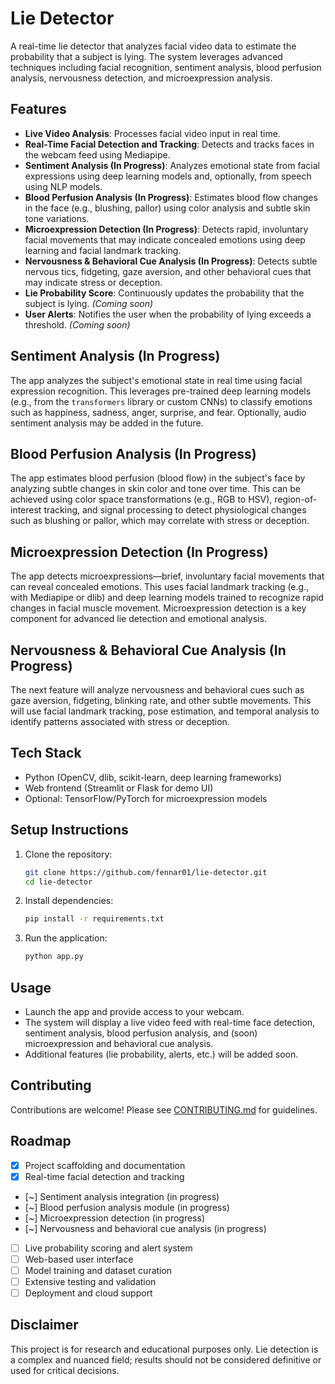 # Lie Detector

A real-time lie detector that analyzes facial video data to estimate the probability that a subject is lying. The system leverages advanced techniques including facial recognition, sentiment analysis, blood perfusion analysis, nervousness detection, and microexpression analysis.

## Features
- **Live Video Analysis**: Processes facial video input in real time.
- **Real-Time Facial Detection and Tracking**: Detects and tracks faces in the webcam feed using Mediapipe.
- **Sentiment Analysis (In Progress)**: Analyzes emotional state from facial expressions using deep learning models and, optionally, from speech using NLP models.
- **Blood Perfusion Analysis (In Progress)**: Estimates blood flow changes in the face (e.g., blushing, pallor) using color analysis and subtle skin tone variations.
- **Microexpression Detection (In Progress)**: Detects rapid, involuntary facial movements that may indicate concealed emotions using deep learning and facial landmark tracking.
- **Nervousness & Behavioral Cue Analysis (In Progress)**: Detects subtle nervous tics, fidgeting, gaze aversion, and other behavioral cues that may indicate stress or deception.
- **Lie Probability Score**: Continuously updates the probability that the subject is lying. *(Coming soon)*
- **User Alerts**: Notifies the user when the probability of lying exceeds a threshold. *(Coming soon)*

## Sentiment Analysis (In Progress)
The app analyzes the subject's emotional state in real time using facial expression recognition. This leverages pre-trained deep learning models (e.g., from the `transformers` library or custom CNNs) to classify emotions such as happiness, sadness, anger, surprise, and fear. Optionally, audio sentiment analysis may be added in the future.

## Blood Perfusion Analysis (In Progress)
The app estimates blood perfusion (blood flow) in the subject's face by analyzing subtle changes in skin color and tone over time. This can be achieved using color space transformations (e.g., RGB to HSV), region-of-interest tracking, and signal processing to detect physiological changes such as blushing or pallor, which may correlate with stress or deception.

## Microexpression Detection (In Progress)
The app detects microexpressions—brief, involuntary facial movements that can reveal concealed emotions. This uses facial landmark tracking (e.g., with Mediapipe or dlib) and deep learning models trained to recognize rapid changes in facial muscle movement. Microexpression detection is a key component for advanced lie detection and emotional analysis.

## Nervousness & Behavioral Cue Analysis (In Progress)
The next feature will analyze nervousness and behavioral cues such as gaze aversion, fidgeting, blinking rate, and other subtle movements. This will use facial landmark tracking, pose estimation, and temporal analysis to identify patterns associated with stress or deception.

## Tech Stack
- Python (OpenCV, dlib, scikit-learn, deep learning frameworks)
- Web frontend (Streamlit or Flask for demo UI)
- Optional: TensorFlow/PyTorch for microexpression models

## Setup Instructions
1. Clone the repository:
   ```bash
   git clone https://github.com/fennar01/lie-detector.git
   cd lie-detector
   ```
2. Install dependencies:
   ```bash
   pip install -r requirements.txt
   ```
3. Run the application:
   ```bash
   python app.py
   ```

## Usage
- Launch the app and provide access to your webcam.
- The system will display a live video feed with real-time face detection, sentiment analysis, blood perfusion analysis, and (soon) microexpression and behavioral cue analysis.
- Additional features (lie probability, alerts, etc.) will be added soon.

## Contributing
Contributions are welcome! Please see [CONTRIBUTING.md](CONTRIBUTING.md) for guidelines.

## Roadmap
- [x] Project scaffolding and documentation
- [x] Real-time facial detection and tracking
- [~] Sentiment analysis integration (in progress)
- [~] Blood perfusion analysis module (in progress)
- [~] Microexpression detection (in progress)
- [~] Nervousness and behavioral cue analysis (in progress)
- [ ] Live probability scoring and alert system
- [ ] Web-based user interface
- [ ] Model training and dataset curation
- [ ] Extensive testing and validation
- [ ] Deployment and cloud support

## Disclaimer
This project is for research and educational purposes only. Lie detection is a complex and nuanced field; results should not be considered definitive or used for critical decisions. 